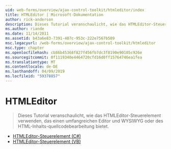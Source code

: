 ```yaml
---
uid: web-forms/overview/ajax-control-toolkit/htmleditor/index
title: HTMLEditor | Microsoft-Dokumentation
author: rick-anderson
description: Dieses Tutorial veranschaulicht, wie das HTMLEditor-Steuerelement verwenden, das einen umfangreichen Editor und WYSIWYG oder des HTML-Inhalts-quellcodebearbeitung bietet.
ms.author: riande
ms.date: 11/14/2011
ms.assetid: b43a6e83-7391-407c-953c-222e7567b509
msc.legacyurl: /web-forms/overview/ajax-control-toolkit/htmleditor
msc.type: chapter
ms.openlocfilehash: cb86b45368f827f456fb7dc3f8190e90105c926e
ms.sourcegitcommit: 0f1119340e4464720cfd16d0ff15764746ea1fea
ms.translationtype: MT
ms.contentlocale: de-DE
ms.lasthandoff: 04/09/2019
ms.locfileid: "59378857"
---
```

# <a name="htmleditor"></a>HTMLEditor

> Dieses Tutorial veranschaulicht, wie das HTMLEditor-Steuerelement verwenden, das einen umfangreichen Editor und WYSIWYG oder des HTML-Inhalts-quellcodebearbeitung bietet.


- [HTMLEditor-Steuerelement (C#)](how-do-i-use-the-html-editor-control-cs.md)
- [HTMLEditor-Steuerelement (VB)](how-do-i-use-the-html-editor-control-vb.md)
